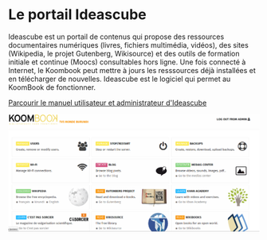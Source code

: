# Le portail Ideascube

Ideascube est un portail  de contenus qui propose des ressources documentaires numériques \(livres, fichiers multimédia, vidéos\), des sites \(Wikipedia, le projet Gutenberg, Wikisource\) et des outils de formation initiale et continue \(Moocs\) consultables hors ligne. Une fois connecté à Internet, le Koombook peut mettre à jours les resssources déjà installées et en télécharger de nouvelles. Ideascube est le logiciel qui permet au KoomBook de fonctionner.

[Parcourir le manuel utilisateur et administrateur d'Ideascube](http://ideascube.doc.bibliosansfrontieres.org/)

![](ideascube.png)

